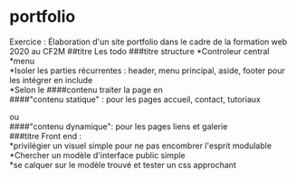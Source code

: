 # portfolio
Exercice : Élaboration d'un site portfolio dans le cadre de la formation web 2020 au CF2M
##titre Les todo
###titre structure
*Controleur central  
*menu  
*Isoler les parties récurrentes : header, menu principal, aside, footer pour les intégrer en include  
*Selon le ####contenu traiter la page en  
####"contenu statique" : pour les pages accueil, contact, tutoriaux  

ou   
####"contenu dynamique": pour les pages liens et galerie  
###titre Front end :   
*privilégier un visuel simple pour ne pas encombrer l'esprit modulable  
*Chercher un modèle d'interface public simple  
*se calquer sur le modèle trouvé et tester un css approchant  
